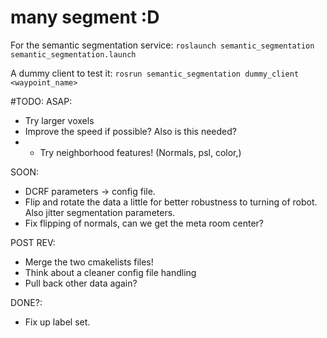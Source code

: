 # many segment :D

For the semantic segmentation service:
`roslaunch semantic_segmentation semantic_segmentation.launch`

A dummy client to test it:
`rosrun semantic_segmentation dummy_client <waypoint_name>`


#TODO:
ASAP:
* Try larger voxels
* Improve the speed if possible? Also is this needed?
* * Try neighborhood features! (Normals, psl, color,) 

SOON:
* DCRF parameters -> config file.
* Flip and rotate the data a little for better robustness to turning of robot. Also jitter segmentation parameters.
* Fix flipping of normals, can we get the meta room center?

POST REV:
* Merge the two cmakelists files!
* Think about a cleaner config file handling
* Pull back other data again?

DONE?:
* Fix up label set.

